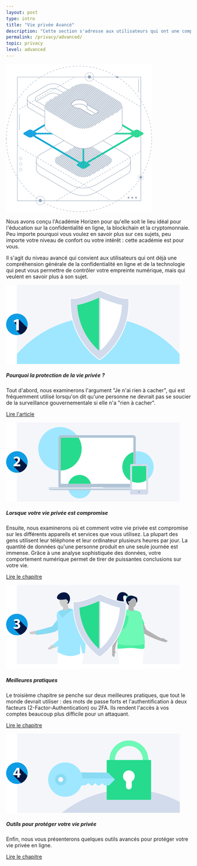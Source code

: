 ```yaml
---
layout: post
type: intro
title: "Vie privée Avancé"
description: "Cette section s'adresse aux utilisateurs qui ont une compréhension générale de la protection de la vie privée en ligne, mais qui veulent la connaître plus en détail."
permalink: /privacy/advanced/
topic: privacy
level: advanced
---
```


<div class="row mb-3">
    <div class="col-md-3">
        <img src="/assets/img/icons/topics/privacy-blueprint.svg" alt="Horizen privacy blueprint" class="lead-icon"/>
    </div>
    <div class="col-md-9 lead">
        <p>Nous avons conçu l'Académie Horizen pour qu'elle soit le lieu idéal pour l'éducation sur la confidentialité en ligne, la blockchain et la cryptomonnaie. Peu importe pourquoi vous voulez en savoir plus sur ces sujets, peu importe votre niveau de confort ou votre intérêt : cette académie est pour vous.</p>
        <p>Il s'agit du niveau avancé qui convient aux utilisateurs qui ont déjà une compréhension générale de la confidentialité en ligne et de la technologie qui peut vous permettre de contrôler votre empreinte numérique, mais qui veulent en savoir plus à son sujet.</p>
    </div>
</div>


<div class="row mt-5">
    <div class="col-md-3">
        <a href="{{ site.baseurl }}{% post_url /privacy/advanced/2024-01-01-the-nothing-to-hide-argument %}">
            <img src="/assets/post_files/privacy/advanced/intro/why2.svg" alt="Pourquoi la protection de la vie privée ?" />
        </a>
    </div>
    <div class="col-md-9">
        <h5 class="intro-article-title">Pourquoi la protection de la vie privée ?</h5>
        <p class="mb-1">
            Tout d'abord, nous examinerons l'argument "Je n'ai rien à cacher", qui est fréquemment utilisé lorsqu'on dit qu'une personne ne devrait pas se soucier de la surveillance gouvernementale si elle n'a "rien à cacher".
        </p>
        <p class="mb-0">
            <a class="font-weight-bold" href="{{ site.baseurl }}{% post_url /privacy/advanced/2024-01-01-the-nothing-to-hide-argument %}">Lire l'article</a>
        </p>
    </div>
</div>

<div class="row mt-5">
    <div class="col-md-3">
        <a href="{{ site.baseurl }}{% post_url /privacy/advanced/2024-02-01-where-your-privacy-is-compromised %}">
            <img src="/assets/post_files/privacy/advanced/intro/where2.svg" alt="Lorsque votre vie privée est compromise" />
        </a>
    </div>
    <div class="col-md-9">
        <h5 class="intro-article-title">Lorsque votre vie privée est compromise</h5>
        <p class="mb-1">
            Ensuite, nous examinerons où et comment votre vie privée est compromise sur les différents appareils et services que vous utilisez. La plupart des gens utilisent leur téléphone et leur ordinateur plusieurs heures par jour. La quantité de données qu'une personne produit en une seule journée est immense. Grâce à une analyse sophistiquée des données, votre comportement numérique permet de tirer de puissantes conclusions sur votre vie.
        </p>
        <p class="mb-0">
            <a class="font-weight-bold" href="{{ site.baseurl }}{% post_url /privacy/advanced/2024-02-01-where-your-privacy-is-compromised %}">Lire le chapitre</a>
        </p>
    </div>
</div>

<div class="row mt-5">
    <div class="col-md-3">
        <a href="{{ site.baseurl }}{% post_url /privacy/advanced/2024-03-01-best-practices %}">
            <img src="/assets/post_files/privacy/advanced/intro/tools2.svg" alt="Meilleures pratiques" />
        </a>
    </div>
    <div class="col-md-9">
        <h5 class="intro-article-title">Meilleures pratiques</h5>
        <p class="mb-1">
            Le troisième chapitre se penche sur deux meilleures pratiques, que tout le monde devrait utiliser : des mots de passe forts et l'authentification à deux facteurs (2-Factor-Authentication) ou 2FA. Ils rendent l'accès à vos comptes beaucoup plus difficile pour un attaquant.
        </p>
        <p class="mb-0">
            <a class="font-weight-bold" href="{{ site.baseurl }}{% post_url /privacy/advanced/2024-03-01-best-practices %}">Lire le chapitre</a>
        </p>
    </div>
</div>

<div class="row mt-5">
    <div class="col-md-3">
        <a href="{{ site.baseurl }}{% post_url /privacy/advanced/2024-04-01-tools-to-protect-your-privacy %}">
            <img src="/assets/post_files/privacy/advanced/intro/best2.svg" alt="Outils pour protéger votre vie privée" />
        </a>
    </div>
    <div class="col-md-9">
        <h5 class="intro-article-title">Outils pour protéger votre vie privée</h5>
        <p class="mb-1">
            Enfin, nous vous présenterons quelques outils avancés pour protéger votre vie privée en ligne.
        </p>
        <p class="mb-0">
            <a class="font-weight-bold" href="{{ site.baseurl }}{% post_url /privacy/advanced/2024-04-01-tools-to-protect-your-privacy %}">Lire le chapitre</a>
        </p>
    </div>
</div>
